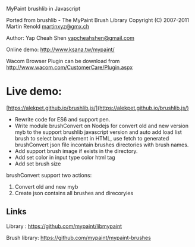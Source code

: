 MyPaint brushlib in Javascript

Ported from 
	brushlib - The MyPaint Brush Library
	Copyright (C) 2007-2011 Martin Renold <martinxyz@gmx.ch>

	
Author: Yap Cheah Shen  yapcheahshen@gmail.com

Online demo:
http://www.ksana.tw/mypaint/

Wacom Browser Plugin can be download from 
http://www.wacom.com/CustomerCare/Plugin.aspx

# Live demo:
[https://alekpet.github.io/brushlib.js/](https://alekpet.github.io/brushlib.js/)

* Rewrite code for ES6 and support pen.
* Write module brushConvert on Nodejs for convert old and new version myb to the support brushlib javascript version
  and auto add load list brush to select brush element in HTML, use fetch to generated brushConvert json file incontain brushes directories with brush names.
* Add support brush image if exists in the directory.
* Add set color in input type color html tag
* Add set brush size

brushConvert support two actions:
1. Convert old and new myb
2. Create json contains all brushes and direcoryies

## Links
Library : https://github.com/mypaint/libmypaint

Brush library: https://github.com/mypaint/mypaint-brushes
